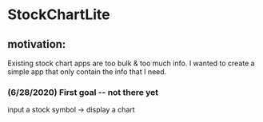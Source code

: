 # StockChartLite

## motivation: 
Existing stock chart apps are too bulk & too much info.
I wanted to create a simple app that only contain the info that I need.

### (6/28/2020) First goal -- not there yet
input a stock symbol -> display a chart


